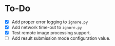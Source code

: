 # To-Do

- [X] Add proper error logging to `ignore.py`
- [X] Add network time-out to `ignore.py`
- [X] Test remote image processing support.
- [ ] Add result submission mode configuration value.

